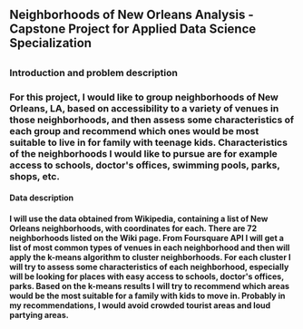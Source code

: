 
<h2>Neighborhoods of New Orleans Analysis - Capstone Project for Applied Data Science Specialization<h2/>
 <h3>Introduction and problem description<h3/>

For this project, I would like to group neighborhoods of New Orleans, LA, based on accessibility to a variety of venues in those neighborhoods, and then assess some characteristics of each group and recommend which ones would be most suitable to live in for family with teenage kids. Characteristics of the neighborhoods I would like to pursue are for example access to schools, doctor's offices, swimming pools, parks, shops, etc.

<h4>Data description <h4/>
I will use the data obtained from Wikipedia, containing a list of New Orleans neighborhoods, with coordinates for each. There are 72 neighborhoods listed on the Wiki page. From Foursquare API I will get a list of most common types of venues in each neighborhood and then will apply the k-means algorithm to cluster neighborhoods. For each cluster I will try to assess some characteristics of each neighborhood, especially will be looking for places with easy access to schools, doctor's offices, parks. Based on the k-means results I will try to recommend which areas would be the most suitable for a family with kids to move in. Probably in my recommendations, I would avoid crowded tourist areas and loud partying areas.


